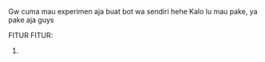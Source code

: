 Gw cuma mau experimen aja buat bot wa sendiri hehe
Kalo lu mau pake, ya pake aja guys

FITUR FITUR:

1. 
